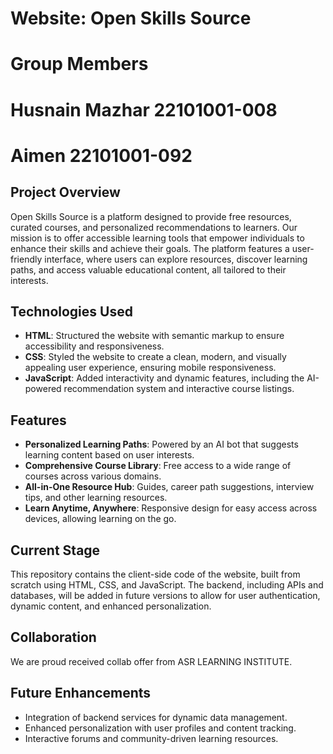 # Website: Open Skills Source

# Group Members
# Husnain Mazhar 22101001-008
# Aimen 22101001-092

## Project Overview
Open Skills Source is a platform designed to provide free resources, curated courses, and personalized recommendations to learners. Our mission is to offer accessible learning tools that empower individuals to enhance their skills and achieve their goals. The platform features a user-friendly interface, where users can explore resources, discover learning paths, and access valuable educational content, all tailored to their interests.

## Technologies Used
- **HTML**: Structured the website with semantic markup to ensure accessibility and responsiveness.
- **CSS**: Styled the website to create a clean, modern, and visually appealing user experience, ensuring mobile responsiveness.
- **JavaScript**: Added interactivity and dynamic features, including the AI-powered recommendation system and interactive course listings.

## Features
- **Personalized Learning Paths**: Powered by an AI bot that suggests learning content based on user interests.
- **Comprehensive Course Library**: Free access to a wide range of courses across various domains.
- **All-in-One Resource Hub**: Guides, career path suggestions, interview tips, and other learning resources.
- **Learn Anytime, Anywhere**: Responsive design for easy access across devices, allowing learning on the go.

## Current Stage
This repository contains the client-side code of the website, built from scratch using HTML, CSS, and JavaScript. The backend, including APIs and databases, will be added in future versions to allow for user authentication, dynamic content, and enhanced personalization.

## Collaboration
We are proud received collab offer from ASR LEARNING INSTITUTE.

## Future Enhancements
- Integration of backend services for dynamic data management.
- Enhanced personalization with user profiles and content tracking.
- Interactive forums and community-driven learning resources.
